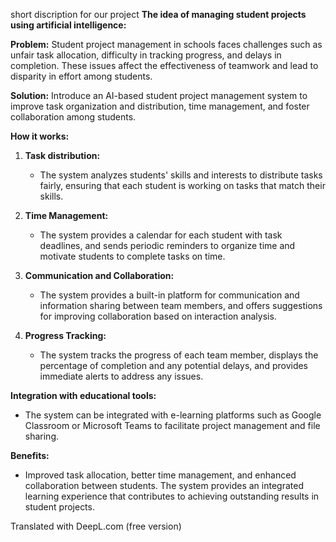short discription for our project 
**The idea of managing student projects using artificial intelligence:**

**Problem:**
Student project management in schools faces challenges such as unfair task allocation, difficulty in tracking progress, and delays in completion. These issues affect the effectiveness of teamwork and lead to disparity in effort among students.

**Solution:**
Introduce an AI-based student project management system to improve task organization and distribution, time management, and foster collaboration among students.

**How it works:**
1. **Task distribution:**
   - The system analyzes students' skills and interests to distribute tasks fairly, ensuring that each student is working on tasks that match their skills.

2. **Time Management:**
   - The system provides a calendar for each student with task deadlines, and sends periodic reminders to organize time and motivate students to complete tasks on time.

3. **Communication and Collaboration:**
   - The system provides a built-in platform for communication and information sharing between team members, and offers suggestions for improving collaboration based on interaction analysis.

4. **Progress Tracking:**
   - The system tracks the progress of each team member, displays the percentage of completion and any potential delays, and provides immediate alerts to address any issues.

**Integration with educational tools:**
- The system can be integrated with e-learning platforms such as Google Classroom or Microsoft Teams to facilitate project management and file sharing.

**Benefits:**
- Improved task allocation, better time management, and enhanced collaboration between students. The system provides an integrated learning experience that contributes to achieving outstanding results in student projects.


Translated with DeepL.com (free version)

